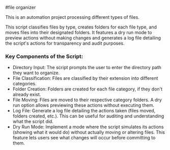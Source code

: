  #file organizer

This is an automation project processing different types of files. 

This script classifies files by type, creates folders for each file type, and moves files into their designated folders. It features a dry run mode to preview actions without making changes and generates a log file detailing the script's actions for transparency and audit purposes.

### Key Components of the Script:
* Directory Input: The script prompts the user to enter the directory path they want to organize.
* File Classification: Files are classified by their extension into different categories.
* Folder Creation: Folders are created for each file category, if they don't already exist.
* File Moving: Files are moved to their respective category folders. A dry run option allows previewing these actions without executing them.
* Log File: Generate a log file detailing the actions taken (files moved, folders created, etc.). This can be useful for auditing and understanding what the script did.
* Dry Run Mode: Implement a mode where the script simulates its actions (showing what it would do) without actually moving or altering files. This feature lets users see what changes will occur before committing to them.


